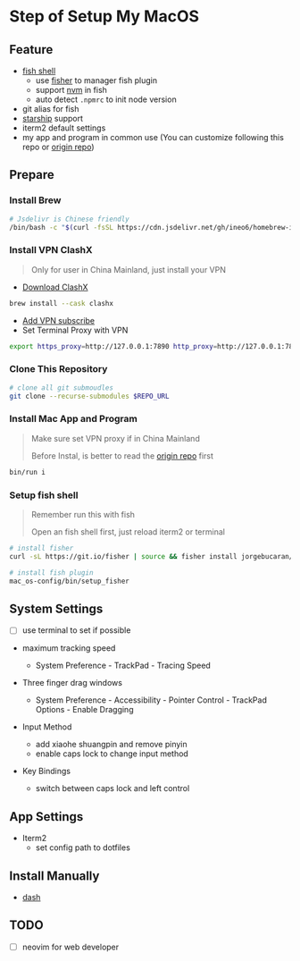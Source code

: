 # Step of Setup My MacOS
## Feature
- [fish shell](https://fishshell.com/)
  - use [fisher](https://github.com/jorgebucaran/fisher) to manager fish plugin
  - support [nvm](https://github.com/FabioAntunes/fish-nvm) in fish
  - auto detect `.npmrc` to init node version
- git alias for fish
- [starship](https://starship.rs/) support
- iterm2 default settings
- my app and program in common use (You can customize following this repo or [origin repo](https://github.com/bkuhlmann/mac_os#customization))


## Prepare

### Install Brew
```bash
# Jsdelivr is Chinese friendly
/bin/bash -c "$(curl -fsSL https://cdn.jsdelivr.net/gh/ineo6/homebrew-install/install.sh)"
```

### Install VPN ClashX
> Only for user in China Mainland, just install your VPN
- [Download ClashX](https://github.com/yichengchen/clashX/releases)
```bash
brew install --cask clashx
```

- [Add VPN subscribe](https://portal.shadowsocks.nz/)
- Set Terminal Proxy with VPN
```bash
export https_proxy=http://127.0.0.1:7890 http_proxy=http://127.0.0.1:7890 all_proxy=socks5://127.0.0.1:7890
```

### Clone This Repository
```bash
# clone all git submoudles
git clone --recurse-submodules $REPO_URL
```

### Install Mac App and Program
> Make sure set VPN proxy if in China Mainland
> 
> Before Instal, is better to read the [origin repo](https://github.com/bkuhlmann/mac_os-config#pre-install) first
```bash
bin/run i
```

### Setup fish shell
> Remember run this with fish
>
> Open an fish shell first, just reload iterm2 or terminal
```bash
# install fisher
curl -sL https://git.io/fisher | source && fisher install jorgebucaran/fisher

# install fish plugin
mac_os-config/bin/setup_fisher
```

## System Settings
- [ ] use terminal to set if possible

- maximum tracking speed
  - System Preference - TrackPad - Tracing Speed

- Three finger drag windows
  - System Preference - Accessibility - Pointer Control - TrackPad Options - Enable Dragging

- Input Method
  - add xiaohe shuangpin and remove pinyin
  - enable caps lock to change input method

- Key Bindings
  - switch between caps lock and left control

## App Settings
- Iterm2
  - set config path to dotfiles

## Install Manually
- [dash](https://www.macwk.com/soft/dash?__cf_chl_jschl_tk__=8c877039ba7f33bdc5333c3599360e140c90fe02-1613034282-0-Afy31U5A_udK4w-y7lHqRLtLHZNRQyjUfZRCCNZ_j_WYCTWsVS8rQQG63c44YCFRaYkspU16ah0fDFs8R6KLqPqNq_0cJXEyVFnBOQB3p73jQ-tHcAy4_o2yeDmv4bGPEvhtijqoqlLFMmTHJhvv3N7YgI8qWGVYOacP7VSU9HQUciaVtLI5yUdJSU7yhSYKZ2StLHq3NrGEWYoXH9KGrJIxw6DKqzqtUnDreptXpLLxmQ9q8tYYghyMeNC-eP4tRBW1-GZtckG7ycuiieXWl24vGcp3uoMbs1rcfQIIfv-1rtkr1Gyy0duWBvtkKeZ0kw)

## TODO
- [ ] neovim for web developer
